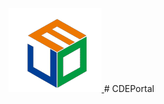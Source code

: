 <a href="https://github.com/MedportalProject/CDEPortal">
  <img src="https://github.com/MedportalProject/CDEPortal/blob/main/figs/CDE%20Logo.png" alt="Logo">
</a>
# CDEPortal

